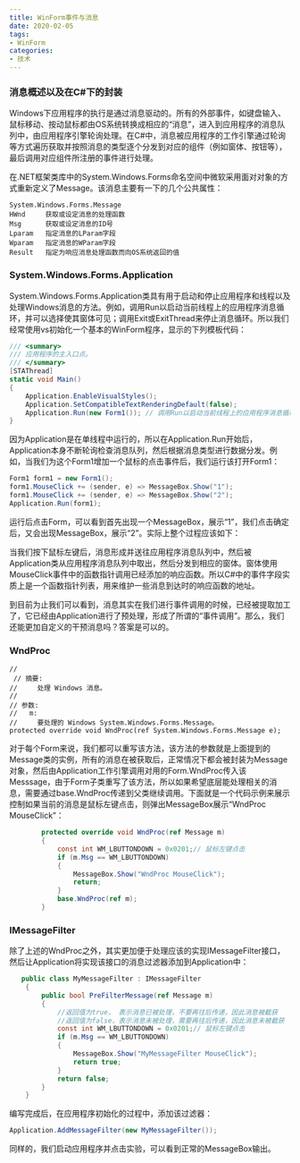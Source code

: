 ```yaml
---
title: WinForm事件与消息
date: 2020-02-05
tags: 
- WinForm
categories: 
- 技术
---
```


### 消息概述以及在C#下的封装

Windows下应用程序的执行是通过消息驱动的。所有的外部事件，如键盘输入、鼠标移动、按动鼠标都由OS系统转换成相应的“消息”，进入到应用程序的消息队列中，由应用程序引擎轮询处理。在C#中，消息被应用程序的工作引擎通过轮询等方式遍历获取并按照消息的类型逐个分发到对应的组件（例如窗体、按钮等），最后调用对应组件所注册的事件进行处理。

<!-- more -->

在.NET框架类库中的System.Windows.Forms命名空间中微软采用面对对象的方式重新定义了Message。该消息主要有一下的几个公共属性：

```
System.Windows.Forms.Message
HWnd     获取或设定消息的处理函数
Msg      获取或设定消息的ID号
Lparam   指定消息的LParam字段
Wparam   指定消息的WParam字段
Result   指定为响应消息处理函数而向OS系统返回的值
```
### System.Windows.Forms.Application

System.Windows.Forms.Application类具有用于启动和停止应用程序和线程以及处理Windows消息的方法。例如，调用Run以启动当前线程上的应用程序消息循环，并可以选择使其窗体可见；调用Exit或ExitThread来停止消息循环。所以我们经常使用vs初始化一个基本的WinForm程序，显示的下列模板代码：
```C#
/// <summary>
/// 应用程序的主入口点。
/// </summary>
[STAThread]
static void Main()
{
    Application.EnableVisualStyles();
    Application.SetCompatibleTextRenderingDefault(false);
    Application.Run(new Form1()); // 调用Run以启动当前线程上的应用程序消息循环
}
```

因为Application是在单线程中运行的，所以在Application.Run开始后，Application本身不断轮询检查消息队列，然后根据消息类型进行数据分发。例如，当我们为这个Form1增加一个鼠标的点击事件后，我们运行该打开Form1：
```C#
Form1 form1 = new Form1();
form1.MouseClick += (sender, e) => MessageBox.Show("1");
form1.MouseClick += (sender, e) => MessageBox.Show("2");
Application.Run(form1);
```
运行后点击Form，可以看到首先出现一个MessageBox，展示“1”，我们点击确定后，又会出现MessageBox，展示“2”。实际上整个过程应该如下：

当我们按下鼠标左键后，消息形成并送往应用程序消息队列中，然后被Application类从应用程序消息队列中取出，然后分发到相应的窗体。窗体使用MouseClick事件中的函数指针调用已经添加的响应函数。所以C#中的事件字段实质上是一个函数指针列表，用来维护一些消息到达时的响应函数的地址。

到目前为止我们可以看到，消息其实在我们进行事件调用的时候，已经被提取加工了，它已经由Application进行了预处理，形成了所谓的“事件调用”。那么，我们还能更加自定义的干预消息吗？答案是可以的。

### WndProc

```
//
 // 摘要:
//     处理 Windows 消息。
//
// 参数:
//   m:
//     要处理的 Windows System.Windows.Forms.Message。
protected override void WndProc(ref System.Windows.Forms.Message e);
```
对于每个Form来说，我们都可以重写该方法，该方法的参数就是上面提到的Message类的实例，所有的消息在被获取后，正常情况下都会被封装为Message对象，然后由Application工作引擎调用对用的Form.WndProc传入该Messsage，由于Form子类重写了该方法，所以如果希望底层能处理相关的消息，需要通过base.WndProc传递到父类继续调用。下面就是一个代码示例来展示控制如果当前的消息是鼠标左键点击，则弹出MessageBox展示“WndProc MouseClick”：

```c#
        protected override void WndProc(ref Message m)
        {
            const int WM_LBUTTONDOWN = 0x0201;// 鼠标左键点击
            if (m.Msg == WM_LBUTTONDOWN)
            {
                MessageBox.Show("WndProc MouseClick");
                return;
            }
            base.WndProc(ref m);
        }
```

### IMessageFilter

除了上述的WndProc之外，其实更加便于处理应该的实现IMessageFilter接口，然后让Application将实现该接口的消息过滤器添加到Application中：

```c#
   public class MyMessageFilter : IMessageFilter
    {
        public bool PreFilterMessage(ref Message m)
        {
            //返回值为true， 表示消息已被处理，不要再往后传递，因此消息被截获
            //返回值为false，表示消息未被处理，需要再往后传递，因此消息未被截获
            const int WM_LBUTTONDOWN = 0x0201;// 鼠标左键点击
            if (m.Msg == WM_LBUTTONDOWN)
            {
                MessageBox.Show("MyMessageFilter MouseClick");
                return true;
            }
            return false;
        }
    }
```

编写完成后，在应用程序初始化的过程中，添加该过滤器：

```C#
Application.AddMessageFilter(new MyMessageFilter());
```

同样的，我们启动应用程序并点击实验，可以看到正常的MessageBox输出。






